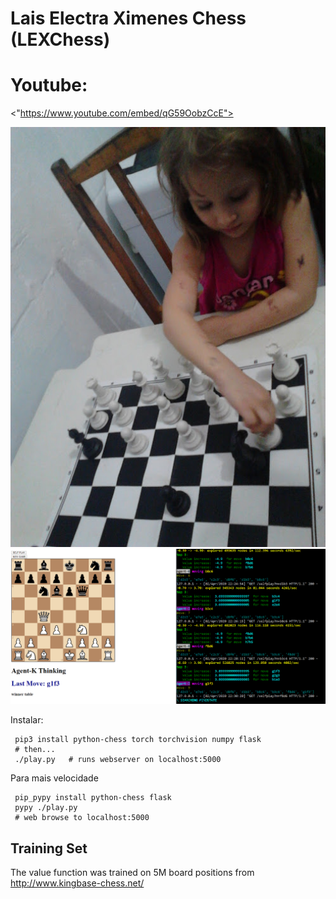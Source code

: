 # Lais Electra Ximenes Chess (LEXChess)

# Youtube:
<"https://www.youtube.com/embed/qG59OobzCcE">

<img width=600px src="https://github.com/DevJoseWeb/Lais-Electra-Ximenes-Chess/blob/master/monstra.jpg" />
<img width=600px src="https://raw.githubusercontent.com/geohot/twitchchess/master/screenshot.png" />

Instalar:
```
 pip3 install python-chess torch torchvision numpy flask
 # then...
 ./play.py   # runs webserver on localhost:5000
```

Para mais velocidade
```
 pip_pypy install python-chess flask
 pypy ./play.py
 # web browse to localhost:5000
```

Training Set
-----

The value function was trained on 5M board positions from http://www.kingbase-chess.net/


